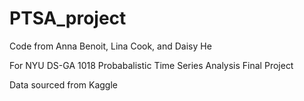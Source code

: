 # PTSA_project

Code from Anna Benoit, Lina Cook, and Daisy He

For NYU DS-GA 1018 Probabalistic Time Series Analysis Final Project

Data sourced from Kaggle
